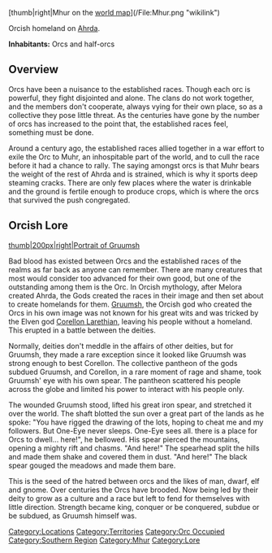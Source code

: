 [thumb|right|Mhur on the [world
map](:File:World_Map_Handout.jpg "wikilink")](/File:Mhur.png "wikilink")

Orcish homeland on [Ahrda](/Ahrda "wikilink").

**Inhabitants:** Orcs and half-orcs

## Overview

Orcs have been a nuisance to the established races. Though each orc is
powerful, they fight disjointed and alone. The clans do not work
together, and the members don't cooperate, always vying for their own
place, so as a collective they pose little threat. As the centuries have
gone by the number of orcs has increased to the point that, the
established races feel, something must be done.

Around a century ago, the established races allied together in a war
effort to exile the Orc to Muhr, an inhospitable part of the world, and
to cull the race before it had a chance to rally. The saying amongst
orcs is that Muhr bears the weight of the rest of Ahrda and is strained,
which is why it sports deep steaming cracks. There are only few places
where the water is drinkable and the ground is fertile enough to produce
crops, which is where the orcs that survived the push congregated.

## Orcish Lore

[thumb|200px|right|Portrait of Gruumsh](/File:Gruumsh.jpg "wikilink")

Bad blood has existed between Orcs and the established races of the
realms as far back as anyone can remember. There are many creatures that
most would consider too advanced for their own good, but one of the
outstanding among them is the Orc. In Orcish mythology, after Melora
created Ahrda, the Gods created the races in their image and then set
about to create homelands for them. [Gruumsh](/Gruumsh "wikilink"), the
Orcish god who created the Orcs in his own image was not known for his
great wits and was tricked by the Elven god [Corellon
Larethian](/Corellon_Larethian "wikilink"), leaving his people without a
homeland. This erupted in a battle between the deities.

Normally, deities don't meddle in the affairs of other deities, but for
Gruumsh, they made a rare exception since it looked like Gruumsh was
strong enough to best Corellon. The collective pantheon of the gods
subdued Gruumsh, and Corellon, in a rare moment of rage and shame, took
Gruumsh' eye with his own spear. The pantheon scattered his people
across the globe and limited his power to interact with his people only.

The wounded Gruumsh stood, lifted his great iron spear, and stretched it
over the world. The shaft blotted the sun over a great part of the lands
as he spoke: "You have rigged the drawing of the lots, hoping to cheat
me and my followers. But One-Eye never sleeps. One-Eye sees all. there
is a place for Orcs to dwell... here\!", he bellowed. His spear pierced
the mountains, opening a mighty rift and chasms. "And here\!" The
spearhead split the hills and made them shake and covered them in dust.
"And here\!" The black spear gouged the meadows and made them bare.

This is the seed of the hatred between orcs and the likes of man, dwarf,
elf and gnome. Over centuries the Orcs have brooded. Now being led by
their deity to grow as a culture and a race but left to fend for
themselves with little direction. Strength became king, conquer or be
conquered, subdue or be subdued, as Gruumsh himself was.

[Category:Locations](/Category:Locations "wikilink")
[Category:Territories](/Category:Territories "wikilink") [Category:Orc
Occupied](/Category:Orc_Occupied "wikilink") [Category:Southern
Region](/Category:Southern_Region "wikilink")
[Category:Mhur](/Category:Mhur "wikilink")
[Category:Lore](/Category:Lore "wikilink")